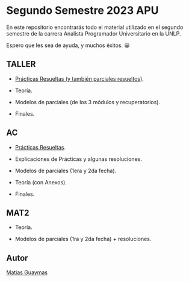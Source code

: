 # Segundo Semestre 2023 APU
En este repositorio encontrarás todo el material utilizado en el segundo semestre de la carrera Analista Programador Universitario en la UNLP.

Espero que les sea de ayuda, y muchos éxitos. 😀
## TALLER

- [Prácticas Resueltas (y también parciales resueltos)](https://github.com/MatiasGuaymas/Taller-Programacion).

- Teoría. 

- Modelos de parciales (de los 3 módulos y recuperatorios).

- Finales.

## AC

- [Prácticas Resueltas](https://github.com/MatiasGuaymas/Arquitectura-Computadoras).

- Explicaciones de Prácticas y algunas resoluciones.

- Modelos de parciales (1era y 2da fecha).

- Teoría (con Anexos).

- Finales.

## MAT2

- Teoría.

- Modelos de parciales (1ra y 2da fecha) + resoluciones.

## Autor

[Matias Guaymas](https://www.linkedin.com/in/matiasguaymas/)
